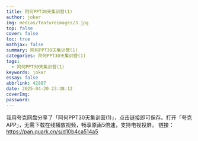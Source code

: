 ```yaml
---
title: 阿何PPT30天集训营(1)
author: joker
img: medias/featureimages/3.jpg
top: false
cover: false
toc: true
mathjax: false
summary: 阿何PPT30天集训营(1)
categories: 阿何PPT30天集训营(1)
tags:
  - 阿何PPT30天集训营(1)
keywords: joker
essay: false
abbrlink: 42887
date: 2025-04-20 23:38:12
coverImg:
password:
---
```


我用夸克网盘分享了「阿何PPT30天集训营(1)」，点击链接即可保存。打开「夸克APP」，无需下载在线播放视频，畅享原画5倍速，支持电视投屏。
链接：https://pan.quark.cn/s/d10b4ca514a5
